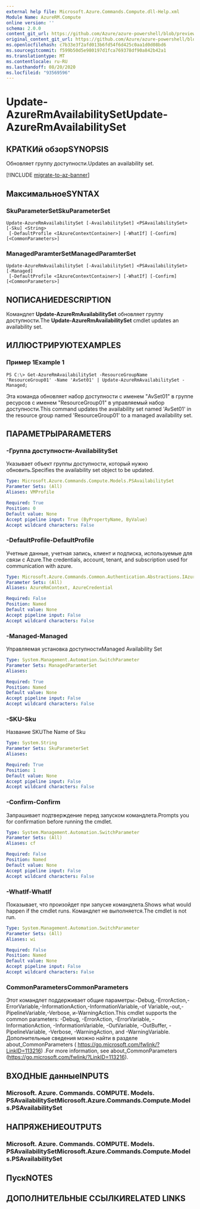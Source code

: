 ```yaml
---
external help file: Microsoft.Azure.Commands.Compute.dll-Help.xml
Module Name: AzureRM.Compute
online version: ''
schema: 2.0.0
content_git_url: https://github.com/Azure/azure-powershell/blob/preview/src/ResourceManager/Compute/Stack/Commands.Compute/help/Update-AzureRmAvailabilitySet.md
original_content_git_url: https://github.com/Azure/azure-powershell/blob/preview/src/ResourceManager/Compute/Stack/Commands.Compute/help/Update-AzureRmAvailabilitySet.md
ms.openlocfilehash: c7b33e3f2afd013b6fd54f6d425c0aa1d0d08bd6
ms.sourcegitcommit: f599b50d5e980197d1fca769378df90a842b42a1
ms.translationtype: MT
ms.contentlocale: ru-RU
ms.lasthandoff: 08/20/2020
ms.locfileid: "93569596"
---
```

# <span data-ttu-id="92418-101">Update-AzureRmAvailabilitySet</span><span class="sxs-lookup"><span data-stu-id="92418-101">Update-AzureRmAvailabilitySet</span></span>

## <span data-ttu-id="92418-102">КРАТКИй обзор</span><span class="sxs-lookup"><span data-stu-id="92418-102">SYNOPSIS</span></span>
<span data-ttu-id="92418-103">Обновляет группу доступности.</span><span class="sxs-lookup"><span data-stu-id="92418-103">Updates an availability set.</span></span>

[!INCLUDE [migrate-to-az-banner](../../includes/migrate-to-az-banner.md)]

## <span data-ttu-id="92418-104">Максимальное</span><span class="sxs-lookup"><span data-stu-id="92418-104">SYNTAX</span></span>

### <span data-ttu-id="92418-105">SkuParameterSet</span><span class="sxs-lookup"><span data-stu-id="92418-105">SkuParameterSet</span></span>
```
Update-AzureRmAvailabilitySet [-AvailabilitySet] <PSAvailabilitySet> [-Sku] <String>
 [-DefaultProfile <IAzureContextContainer>] [-WhatIf] [-Confirm] [<CommonParameters>]
```

### <span data-ttu-id="92418-106">ManagedParamterSet</span><span class="sxs-lookup"><span data-stu-id="92418-106">ManagedParamterSet</span></span>
```
Update-AzureRmAvailabilitySet [-AvailabilitySet] <PSAvailabilitySet> [-Managed]
 [-DefaultProfile <IAzureContextContainer>] [-WhatIf] [-Confirm] [<CommonParameters>]
```

## <span data-ttu-id="92418-107">NОПИСАНИЕ</span><span class="sxs-lookup"><span data-stu-id="92418-107">DESCRIPTION</span></span>
<span data-ttu-id="92418-108">Командлет **Update-AzureRmAvailabilitySet** обновляет группу доступности.</span><span class="sxs-lookup"><span data-stu-id="92418-108">The **Update-AzureRmAvailabilitySet** cmdlet updates an availability set.</span></span>

## <span data-ttu-id="92418-109">ИЛЛЮСТРИРУЮТ</span><span class="sxs-lookup"><span data-stu-id="92418-109">EXAMPLES</span></span>

### <span data-ttu-id="92418-110">Пример 1</span><span class="sxs-lookup"><span data-stu-id="92418-110">Example 1</span></span>
```
PS C:\> Get-AzureRmAvailabilitySet -ResourceGroupName 'ResourceGroup01' -Name 'AvSet01' | Update-AzureRmAvailabilitySet -Managed;
```

<span data-ttu-id="92418-111">Эта команда обновляет набор доступности с именем "AvSet01" в группе ресурсов с именем "ResourceGroup01" в управляемый набор доступности.</span><span class="sxs-lookup"><span data-stu-id="92418-111">This command updates the availability set named 'AvSet01' in the resource group named 'ResourceGroup01' to a managed availability set.</span></span>

## <span data-ttu-id="92418-112">ПАРАМЕТРЫ</span><span class="sxs-lookup"><span data-stu-id="92418-112">PARAMETERS</span></span>

### <span data-ttu-id="92418-113">-Группа доступности</span><span class="sxs-lookup"><span data-stu-id="92418-113">-AvailabilitySet</span></span>
<span data-ttu-id="92418-114">Указывает объект группы доступности, который нужно обновить.</span><span class="sxs-lookup"><span data-stu-id="92418-114">Specifies the availability set object to be updated.</span></span>

```yaml
Type: Microsoft.Azure.Commands.Compute.Models.PSAvailabilitySet
Parameter Sets: (All)
Aliases: VMProfile

Required: True
Position: 0
Default value: None
Accept pipeline input: True (ByPropertyName, ByValue)
Accept wildcard characters: False
```

### <span data-ttu-id="92418-115">-DefaultProfile</span><span class="sxs-lookup"><span data-stu-id="92418-115">-DefaultProfile</span></span>
<span data-ttu-id="92418-116">Учетные данные, учетная запись, клиент и подписка, используемые для связи с Azure.</span><span class="sxs-lookup"><span data-stu-id="92418-116">The credentials, account, tenant, and subscription used for communication with azure.</span></span>

```yaml
Type: Microsoft.Azure.Commands.Common.Authentication.Abstractions.IAzureContextContainer
Parameter Sets: (All)
Aliases: AzureRmContext, AzureCredential

Required: False
Position: Named
Default value: None
Accept pipeline input: False
Accept wildcard characters: False
```

### <span data-ttu-id="92418-117">-Managed</span><span class="sxs-lookup"><span data-stu-id="92418-117">-Managed</span></span>
<span data-ttu-id="92418-118">Управляемая установка доступности</span><span class="sxs-lookup"><span data-stu-id="92418-118">Managed Availability Set</span></span>

```yaml
Type: System.Management.Automation.SwitchParameter
Parameter Sets: ManagedParamterSet
Aliases: 

Required: True
Position: Named
Default value: None
Accept pipeline input: False
Accept wildcard characters: False
```

### <span data-ttu-id="92418-119">-SKU</span><span class="sxs-lookup"><span data-stu-id="92418-119">-Sku</span></span>
<span data-ttu-id="92418-120">Название SKU</span><span class="sxs-lookup"><span data-stu-id="92418-120">The Name of Sku</span></span>

```yaml
Type: System.String
Parameter Sets: SkuParameterSet
Aliases: 

Required: True
Position: 1
Default value: None
Accept pipeline input: False
Accept wildcard characters: False
```

### <span data-ttu-id="92418-121">-Confirm</span><span class="sxs-lookup"><span data-stu-id="92418-121">-Confirm</span></span>
<span data-ttu-id="92418-122">Запрашивает подтверждение перед запуском командлета.</span><span class="sxs-lookup"><span data-stu-id="92418-122">Prompts you for confirmation before running the cmdlet.</span></span>

```yaml
Type: System.Management.Automation.SwitchParameter
Parameter Sets: (All)
Aliases: cf

Required: False
Position: Named
Default value: None
Accept pipeline input: False
Accept wildcard characters: False
```

### <span data-ttu-id="92418-123">-WhatIf</span><span class="sxs-lookup"><span data-stu-id="92418-123">-WhatIf</span></span>
<span data-ttu-id="92418-124">Показывает, что произойдет при запуске командлета.</span><span class="sxs-lookup"><span data-stu-id="92418-124">Shows what would happen if the cmdlet runs.</span></span> <span data-ttu-id="92418-125">Командлет не выполняется.</span><span class="sxs-lookup"><span data-stu-id="92418-125">The cmdlet is not run.</span></span>

```yaml
Type: System.Management.Automation.SwitchParameter
Parameter Sets: (All)
Aliases: wi

Required: False
Position: Named
Default value: None
Accept pipeline input: False
Accept wildcard characters: False
```

### <span data-ttu-id="92418-126">CommonParameters</span><span class="sxs-lookup"><span data-stu-id="92418-126">CommonParameters</span></span>
<span data-ttu-id="92418-127">Этот командлет поддерживает общие параметры:-Debug,-ErrorAction,-ErrorVariable,-InformationAction,-InformationVariable,-of Variable,-out,-PipelineVariable,-Verbose, и-WarningAction.</span><span class="sxs-lookup"><span data-stu-id="92418-127">This cmdlet supports the common parameters: -Debug, -ErrorAction, -ErrorVariable, -InformationAction, -InformationVariable, -OutVariable, -OutBuffer, -PipelineVariable, -Verbose, -WarningAction, and -WarningVariable.</span></span> <span data-ttu-id="92418-128">Дополнительные сведения можно найти в разделе about_CommonParameters ( https://go.microsoft.com/fwlink/?LinkID=113216) .</span><span class="sxs-lookup"><span data-stu-id="92418-128">For more information, see about_CommonParameters (https://go.microsoft.com/fwlink/?LinkID=113216).</span></span>

## <span data-ttu-id="92418-129">ВХОДНЫЕ данные</span><span class="sxs-lookup"><span data-stu-id="92418-129">INPUTS</span></span>

### <span data-ttu-id="92418-130">Microsoft. Azure. Commands. COMPUTE. Models. PSAvailabilitySet</span><span class="sxs-lookup"><span data-stu-id="92418-130">Microsoft.Azure.Commands.Compute.Models.PSAvailabilitySet</span></span>

## <span data-ttu-id="92418-131">НАПРЯЖЕНИЕ</span><span class="sxs-lookup"><span data-stu-id="92418-131">OUTPUTS</span></span>

### <span data-ttu-id="92418-132">Microsoft. Azure. Commands. COMPUTE. Models. PSAvailabilitySet</span><span class="sxs-lookup"><span data-stu-id="92418-132">Microsoft.Azure.Commands.Compute.Models.PSAvailabilitySet</span></span>

## <span data-ttu-id="92418-133">Пуск</span><span class="sxs-lookup"><span data-stu-id="92418-133">NOTES</span></span>

## <span data-ttu-id="92418-134">ДОПОЛНИТЕЛЬНЫЕ ССЫЛКИ</span><span class="sxs-lookup"><span data-stu-id="92418-134">RELATED LINKS</span></span>

